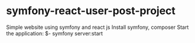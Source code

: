 # symfony-react-user-post-project
Simple website using symfony and react js
Install symfony, composer
Start the application:
$- symfony server:start
